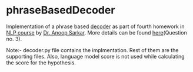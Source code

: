 phraseBasedDecoder
==================
Implementation of a phrase based [decoder](http://people.csail.mit.edu/koehn/publications/pharaoh-amta2004-slides.pdf) as part of fourth homework in [NLP course](http://www.cs.sfu.ca/~anoop/teaching/CMPT-825-Fall-2012/index.html) by [Dr. Anoop Sarkar](http://www.cs.sfu.ca/~anoop/). 
More details can be found [here](http://dl.dropbox.com/u/15298710/hw4.pdf)(Question no. 3). 

Note:- decoder.py file contains the implmentation. Rest of them are the supporting files. Also, language model score is not used while calculating the score for the hypothesis.
